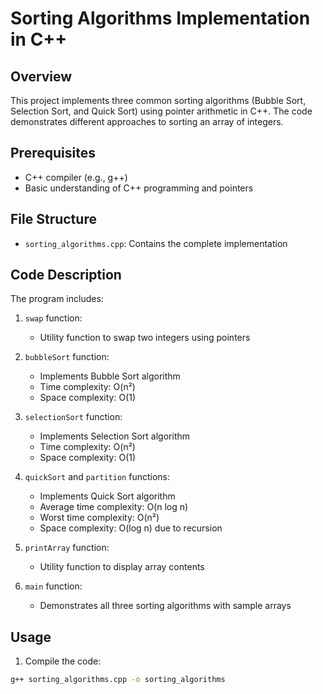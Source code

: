 # Sorting Algorithms Implementation in C++

## Overview
This project implements three common sorting algorithms (Bubble Sort, Selection Sort, and Quick Sort) using pointer arithmetic in C++. The code demonstrates different approaches to sorting an array of integers.

## Prerequisites
- C++ compiler (e.g., g++)
- Basic understanding of C++ programming and pointers

## File Structure
- `sorting_algorithms.cpp`: Contains the complete implementation

## Code Description
The program includes:

1. `swap` function:
   - Utility function to swap two integers using pointers

2. `bubbleSort` function:
   - Implements Bubble Sort algorithm
   - Time complexity: O(n²)
   - Space complexity: O(1)

3. `selectionSort` function:
   - Implements Selection Sort algorithm
   - Time complexity: O(n²)
   - Space complexity: O(1)

4. `quickSort` and `partition` functions:
   - Implements Quick Sort algorithm
   - Average time complexity: O(n log n)
   - Worst time complexity: O(n²)
   - Space complexity: O(log n) due to recursion

5. `printArray` function:
   - Utility function to display array contents

6. `main` function:
   - Demonstrates all three sorting algorithms with sample arrays

## Usage
1. Compile the code:
```bash
g++ sorting_algorithms.cpp -o sorting_algorithms

